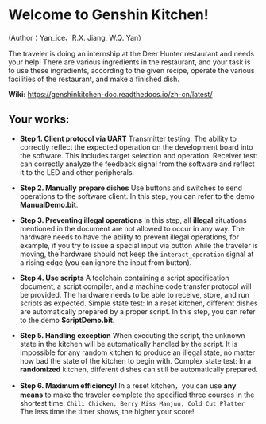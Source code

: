 # Welcome to Genshin Kitchen!

(Author：Yan_ice、R.X. Jiang, W.Q. Yan）

The traveler is doing an internship at the Deer Hunter restaurant and needs your help!
There are various ingredients in the restaurant, and your task is to use these ingredients, according to the given recipe, operate the various facilities of the restaurant, and make a finished dish.

**Wiki:** https://genshinkitchen-doc.readthedocs.io/zh-cn/latest/


## Your works:

-   **Step 1. Client protocol via UART**
    Transmitter testing: The ability to correctly reflect the expected operation on the development board into the software. This includes target selection and operation.
    Receiver test: can correctly analyze the feedback signal from the software and reflect it to the LED and other peripherals.

-   **Step 2. Manually prepare dishes**
    Use buttons and switches to send operations to the software client. 
    In this step, you can refer to the demo **ManualDemo.bit**.

-   **Step 3. Preventing illegal operations**
    In this step, all **illegal** situations mentioned in the document are not allowed to occur in any way.
    The hardware needs to have the ability to prevent illegal operations, for example, if you try to issue a special input via button while the traveler is moving, the hardware should not keep the `interact_operation` signal at a rising edge (you can ignore the input from button).

-   **Step 4. Use scripts**
    A toolchain containing a script specification document, a script compiler, and a machine code transfer protocol will be provided. The hardware needs to be able to receive, store, and run scripts as expected.
    Simple state test: In a reset kitchen, different dishes are automatically prepared by a proper script.
    In this step, you can refer to the demo **ScriptDemo.bit**.

-   **Step 5. Handling exception**
    When executing the script, the unknown state in the kitchen will be automatically handled by the script. 
    It is impossible for any random kitchen to produce an illegal state, no matter how bad the state of the kitchen to begin with.
    Complex state test: In a **randomized** kitchen, different dishes can still be automatically prepared.

-   **Step 6. Maximum efficiency!**
    In a reset kitchen，you can use **any means** to make the traveler complete the specified three courses in the shortest time:
	`Chili Chicken, Berry Miss Manjuu, Cold Cut Platter`
	The less time the timer shows, the higher your score!

